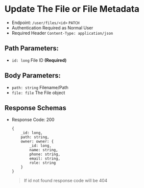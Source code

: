 # Update The File or File Metadata
- Endpoint: `/user/files/<id>` `PATCH`
- Authentication Required as Normal User
- Required Header `Content-Type: application/json`
## Path Parameters:
- `id: long` File ID **(Required)**
## Body Parameters:
- `path: string` Filename/Path
- `file: file` The File object
## Response Schemas
- Response Code: 200
    ```
    {
        _id: long,
        path: string,
        owner: owner: {
            _id: long,
            name: string,
            phone: string,
            email: string,
            role: string
        }
    }
    ```
    > If id not found response code will be 404